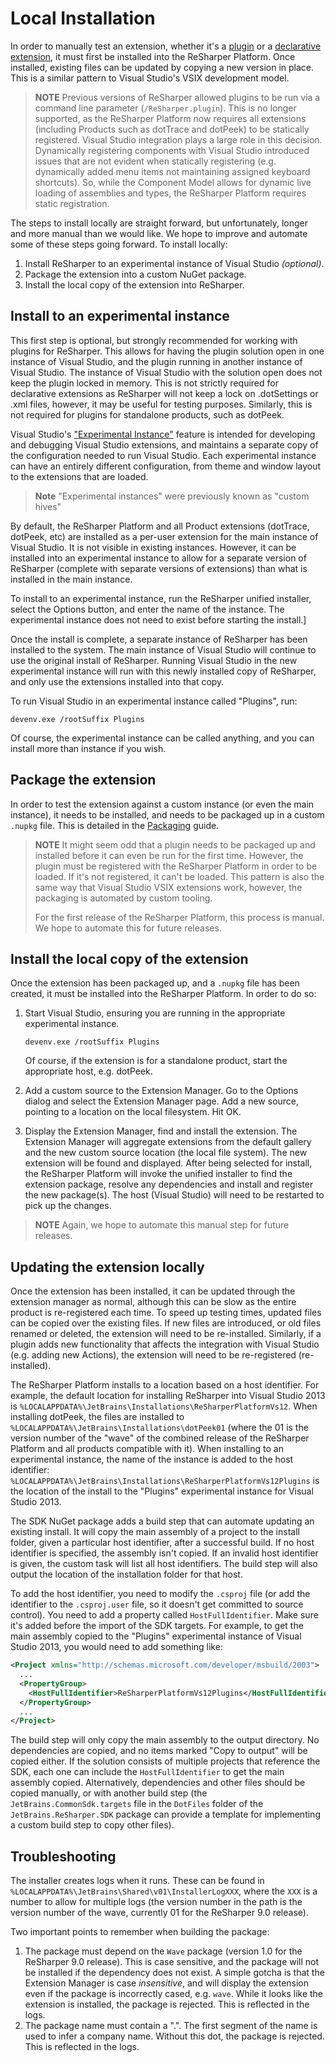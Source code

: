 # Local Installation

In order to manually test an extension, whether it's a [plugin](../../Intro/CompiledExtensions.md) or a [declarative extension](../../Intro/DeclarativeExtensions.md), it must first be installed into the ReSharper Platform. Once installed, existing files can be updated by copying a new version in place. This is a similar pattern to Visual Studio's VSIX development model.

> **NOTE** Previous versions of ReSharper allowed plugins to be run via a command line parameter (`/ReSharper.plugin`). This is no longer supported, as the ReSharper Platform now requires all extensions (including Products such as dotTrace and dotPeek) to be statically registered. Visual Studio integration plays a large role in this decision. Dynamically registering components with Visual Studio introduced issues that are not evident when statically registering (e.g. dynamically added menu items not maintaining assigned keyboard shortcuts). So, while the Component Model allows for dynamic live loading of assemblies and types, the ReSharper Platform requires static registration.

The steps to install locally are straight forward, but unfortunately, longer and more manual than we would like. We hope to improve and automate some of these steps going forward. To install locally:

1. Install ReSharper to an experimental instance of Visual Studio *(optional)*.
2. Package the extension into a custom NuGet package.
3. Install the local copy of the extension into ReSharper.

## Install to an experimental instance

This first step is optional, but strongly recommended for working with plugins for ReSharper. This allows for having the plugin solution open in one instance of Visual Studio, and the plugin running in another instance of Visual Studio. The instance of Visual Studio with the solution open does not keep the plugin locked in memory. This is not strictly required for declarative extensions as ReSharper will not keep a lock on .dotSettings or .xml files, however, it may be useful for testing purposes. Similarly, this is not required for plugins for standalone products, such as dotPeek.

Visual Studio's ["Experimental Instance"](http://msdn.microsoft.com/en-us/library/bb166560.aspx) feature is intended for developing and debugging Visual Studio extensions, and maintains a separate copy of the configuration needed to run Visual Studio. Each experimental instance can have an entirely different configuration, from theme and window layout to the extensions that are loaded.

>**Note** "Experimental instances" were previously known as "custom hives"

By default, the ReSharper Platform and all Product extensions (dotTrace, dotPeek, etc) are installed as a per-user extension for the main instance of Visual Studio. It is not visible in existing instances. However, it can be installed into an experimental instance to allow for a separate version of ReSharper (complete with separate versions of extensions) than what is installed in the main instance.

To install to an experimental instance, run the ReSharper unified installer, select the Options button, and enter the name of the instance. The experimental instance does not need to exist before starting the install.]

Once the install is complete, a separate instance of ReSharper has been installed to the system. The main instance of Visual Studio will continue to use the original install of ReSharper. Running Visual Studio in the new experimental instance will run with this newly installed copy of ReSharper, and only use the extensions installed into that copy.

To run Visual Studio in an experimental instance called "Plugins", run:

```
devenv.exe /rootSuffix Plugins
```

Of course, the experimental instance can be called anything, and you can install more than instance if you wish.

## Package the extension

In order to test the extension against a custom instance (or even the main instance), it needs to be installed, and needs to be packaged up in a custom `.nupkg` file. This is detailed in the [Packaging](../Deployment.md) guide.

> **NOTE** It might seem odd that a plugin needs to be packaged up and installed before it can even be run for the first time. However, the plugin must be registered with the ReSharper Platform in order to be loaded. If it's not registered, it can't be loaded. This pattern is also the same way that Visual Studio VSIX extensions work, however, the packaging is automated by custom tooling.
>
> For the first release of the ReSharper Platform, this process is manual. We hope to automate this for future releases.

## Install the local copy of the extension

Once the extension has been packaged up, and a `.nupkg` file has been created, it must be installed into the ReSharper Platform. In order to do so:

1. Start Visual Studio, ensuring you are running in the appropriate experimental instance.

    ```
    devenv.exe /rootSuffix Plugins
    ```

    Of course, if the extension is for a standalone product, start the appropriate host, e.g. dotPeek.

2. Add a custom source to the Extension Manager. Go to the Options dialog and select the Extension Manager page. Add a new source, pointing to a location on the local filesystem. Hit OK.
3. Display the Extension Manager, find and install the extension. The Extension Manager will aggregate extensions from the default gallery and the new custom source location (the local file system). The new extension will be found and displayed. After being selected for install, the ReSharper Platform will invoke the unified installer to find the extension package, resolve any dependencies and install and register the new package(s). The host (Visual Studio) will need to be restarted to pick up the changes.

> **NOTE** Again, we hope to automate this manual step for future releases.

## Updating the extension locally

Once the extension has been installed, it can be updated through the extension manager as normal, although this can be slow as the entire product is re-registered each time. To speed up testing times, updated files can be copied over the existing files. If new files are introduced, or old files renamed or deleted, the extension will need to be re-installed. Similarly, if a plugin adds new functionality that affects the integration with Visual Studio (e.g. adding new Actions), the extension will need to be re-registered (re-installed).

The ReSharper Platform installs to a location based on a host identifier. For example, the default location for installing ReSharper into Visual Studio 2013 is `%LOCALAPPDATA%\JetBrains\Installations\ReSharperPlatformVs12`. When installing dotPeek, the files are installed to `%LOCALAPPDATA%\JetBrains\Installations\dotPeek01` (where the 01 is the version number of the "wave" of the combined release of the ReSharper Platform and all products compatible with it). When installing to an experimental instance, the name of the instance is added to the host identifier: `%LOCALAPPDATA%\JetBrains\Installations\ReSharperPlatformVs12Plugins` is the location of the install to the "Plugins" experimental instance for Visual Studio 2013.

The SDK NuGet package adds a build step that can automate updating an existing install. It will copy the main assembly of a project to the install folder, given a particular host identifier, after a successful build. If no host identifier is specified, the assembly isn't copied. If an invalid host identifier is given, the custom task will list all host identifiers. The build step will also output the location of the installation folder for that host.

To add the host identifier, you need to modify the `.csproj` file (or add the identifier to the `.csproj.user` file, so it doesn't get committed to source control). You need to add a property called `HostFullIdentifier`. Make sure it's added before the import of the SDK targets. For example, to get the main assembly copied to the "Plugins" experimental instance of Visual Studio 2013, you would need to add something like:

```xml
<Project xmlns="http://schemas.microsoft.com/developer/msbuild/2003">
  ...
  <PropertyGroup>
    <HostFullIdentifier>ReSharperPlatformVs12Plugins</HostFullIdentifier>
  </PropertyGroup>
  ...
</Project>
```

The build step will only copy the main assembly to the output directory. No dependencies are copied, and no items marked "Copy to output" will be copied either. If the solution consists of multiple projects that reference the SDK, each one can include the `HostFullIdentifier` to get the main assembly copied. Alternatively, dependencies and other files should be copied manually, or with another build step (the `JetBrains.CommonSdk.targets` file in the `DotFiles` folder of the `JetBrains.ReSharper.SDK` package can provide a template for implementing a custom build step to copy other files).

## Troubleshooting

The installer creates logs when it runs. These can be found in `%LOCALAPPDATA%\JetBrains\Shared\v01\InstallerLogXXX`, where the `XXX` is a number to allow for multiple logs (the version number in the path is the version number of the wave, currently 01 for the ReSharper 9.0 release).

Two important points to remember when building the package:

1. The package must depend on the `Wave` package (version 1.0 for the ReSharper 9.0 release). This is case sensitive, and the package will not be installed if the dependency does not exist. A simple gotcha is that the Extension Manager is case *insensitive*, and will display the extension even if the package is incorrectly cased, e.g. `wave`. While it looks like the extension is installed, the package is rejected. This is reflected in the logs.
2. The package name must contain a ".". The first segment of the name is used to infer a company name. Without this dot, the package is rejected. This is reflected in the logs.


